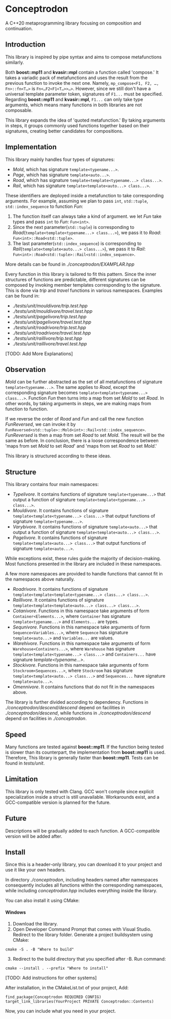 # Conceptrodon
A C++20 metaprogramming library focusing on composition and continuation.

## Introduction
This library is inspired by pipe syntax and aims to compose metafunctions similarly.  

Both **boost::mp11** and **kvasir::mpl** contain a function called 'compose.' It takes a variadic pack of metafunctions and uses the result from the previous function to invoke the next one.
Namely, `mp_compose<F1, F2, …​, Fn>::fn<T…​>` is `Fn<…​F2<F1<T…​>>…​>`. However, since we still don't have a universal template parameter token, signatures of `F1...` must be specified.
Regarding **boost::mp11** and **kvasir::mpl**, `F1...` can only take type arguments, which means many functions in both libraries are not composable.  

This library expands the idea of 'quoted metafunction.' By taking arguments in steps, it groups commonly used functions together based on their signatures, creating better candidates for compositions.

## Implementation
This library mainly handles four types of signatures:
- *Mold*, which has signature `template<typename...>`.
- *Page*, which has signature `template<auto...>`.
- *Road*, which has signature `template<template<typename...> class...>`.
- *Rail*, which has signature `template<template<auto...> class...>`.

These identifiers are deployed inside a metafunction to take corresponding arguments. For example, assuming we plan to pass `int`, `std::tuple`, `std::index_sequence` to function *Fun*:
1. The function itself can always take a kind of argument. we let *Fun* take types and pass `int` to *Fun*: `Fun<int>`.
2. Since the next parameter(`std::tuple`) is corresponding to *Road*(`template<template<typename...> class...>`), we pass it to *Road*: `Fun<int>::Road<std::tuple>`.
3. The last parameter(`std::index_sequence`) is corresponding to *Rail*(`template<template<auto...> class...>`), we pass it to *Rail*: `Fun<int>::Road<std::tuple>::Rail<std::index_sequence>`.

More details can be found in *./conceptrodon/EXAMPLAR.hpp*

Every function in this library is tailored to fit this pattern. Since the inner structures of functions are predictable, different signatures can be composed by invoking member templates corresponding to the signature. This is done via *trip* and *travel* functions in various namespaces. Examples can be found in:
- *./tests/unit/mouldivore/trip.test.hpp*
- *./tests/unit/mouldivore/travel.test.hpp*
- *./tests/unit/pagelivore/trip.test.hpp*
- *./tests/unit/pagelivore/travel.test.hpp*
- *./tests/unit/roadrivore/trip.test.hpp*
- *./tests/unit/roadrivore/travel.test.hpp*
- *./tests/unit/raillivore/trip.test.hpp*
- *./tests/unit/raillivore/travel.test.hpp*

[TODO: Add More Explanations]

## Observation
*Mold* can be further abstracted as the set of all metafunctions of signature `template<typename...>`. The same applies to *Road*, except the corresponding signature becomes `template<template<typename...> class...>`. Function *Fun* then turns into a map from set *Mold* to set *Road*. In other words, by taking arguments in steps, we are making maps from function to function.

If we reverse the order of *Road* and *Fun* and call the new function *FunReversed*, we can invoke it by `FunReversed<std::tuple>::Mold<int>::Rail<std::index_sequence>`. *FunReversed* is then a map from set *Road* to set *Mold*. The result will be the same as before. In conclusion, there is a loose correspondence between 'maps from set *Mold* to set *Road*' and 'maps from set *Road* to set *Mold*.' 
 
This library is structured according to these ideas.

## Structure
This library contains four main namespaces:
- *Typelivore*. It contains functions of signature `template<typename...>` that output a function of signature `template<template<typename...> class...>`.
- *Mouldivore*. It contains functions of signature `template<template<typename...> class...>` that output functions of signature `template<typename...>`.
- *Varybivore*. It contains functions of signature `template<auto...>` that output a function of signature `template<template<auto...> class...>`.
- *Pagelivore*. It contains functions of signature `template<template<auto...> class...>` that output functions of signature `template<auto...>`.

While exceptions exist, these rules guide the majority of decision-making. Most functions presented in the library are included in these namespaces. 

A few more namespaces are provided to handle functions that cannot fit in the namespaces above naturally.
- *Roadrivore*. It contains functions of signature `template<template<template<typename...> class...> class...>`.
- *Raillivore*. It contains functions of signature `template<template<template<auto...> class...> class...>`.
- *Cotanivore*. Functions in this namespace take arguments of form `Container<Elements...>`, where `Container` has signature `template<typename...>` and `Elements...` are types.
- *Sequnivore*. Functions in this namespace take arguments of form `Sequence<Variables...>`, where `Sequence` has signature `template<auto...>` and `Variables...` are values.
- *Warehivore*. Functions in this namespace take arguments of form `Warehouse<Containers...>`, where `Warehouse` has signature `template<template<typename...> class...>` and `Containers...` have signature *template<typename...>*.
- *Stockivore*. Functions in this namespace take arguments of form `Stockroom<Sequences...>`, where `Stockroom` has signature `template<template<auto...> class...>` and `Sequences...` have signature `template<auto...>`.
- *Omennivore*. It contains functions that do not fit in the namespaces above.

The library is further divided according to dependency. Functions in *./conceptrodon/descend/descend* depend on facilities in *./conceptrodon/descend*, while functions in *./conceptrodon/descend* depend on facilities in *./conceptrodon*.

## Speed
Many functions are tested against **boost::mp11**. If the function being tested is slower than its counterpart, the implementation from **boost::mp11** is used. Therefore, This library is generally faster than **boost::mp11**. Tests can be found in *tests/unit*. 

## Limitation
This library is only tested with Clang. GCC won't compile since explicit specialization inside a struct is still unavailable. Workarounds exist, and a GCC-compatible version is planned for the future.

## Future
Descriptions will be gradually added to each function. A GCC-compatible version will be added after.

## Install
Since this is a header-only library, you can download it to your project and use it like your own headers.  

In directory *./conceptrodon*, including headers named after namespaces consequently includes all functions within the corresponding namespaces, while including *conceptrodon.hpp* includes everything inside the library.

You can also install it using CMake:

#### Windows
1. Download the library.
2. Open Developer Command Prompt that comes with Visual Studio. Redirect to the library folder. Generate a project buildsystem using CMake:
```
cmake -S . -B "Where to build"
```
3. Redirect to the build directory that you specified after -B. Run command:
```
cmake --install . --prefix "Where to install"
```
[TODO: Add instructions for other systems]

After installation, in the CMakeList.txt of your project, Add:
```
find_package(Conceptrodon REQUIRED CONFIG)
target_link_libraries(YourProject PRIVATE Conceptrodon::Contents)
```
Now, you can include what you need in your project.

    

